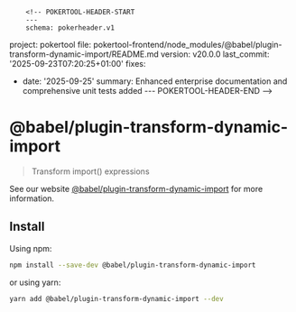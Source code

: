         <!-- POKERTOOL-HEADER-START
        ---
        schema: pokerheader.v1
project: pokertool
file: pokertool-frontend/node_modules/@babel/plugin-transform-dynamic-import/README.md
version: v20.0.0
last_commit: '2025-09-23T07:20:25+01:00'
fixes:
- date: '2025-09-25'
  summary: Enhanced enterprise documentation and comprehensive unit tests added
        ---
        POKERTOOL-HEADER-END -->
# @babel/plugin-transform-dynamic-import

> Transform import() expressions

See our website [@babel/plugin-transform-dynamic-import](https://babeljs.io/docs/babel-plugin-transform-dynamic-import) for more information.

## Install

Using npm:

```sh
npm install --save-dev @babel/plugin-transform-dynamic-import
```

or using yarn:

```sh
yarn add @babel/plugin-transform-dynamic-import --dev
```
